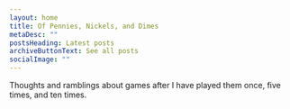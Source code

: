 ```yaml
---
layout: home
title: Of Pennies, Nickels, and Dimes
metaDesc: ""
postsHeading: Latest posts
archiveButtonText: See all posts
socialImage: ""
---
```

Thoughts and ramblings about games after I have played them once, five times, and ten times.